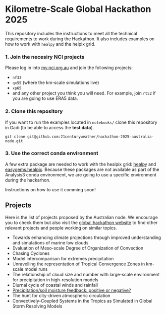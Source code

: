 # Kilometre-Scale Global Hackathon 2025

This repository includes the instructions to meet all the technical requirements to work during the Hackathon. It also includes examples on how to work with `healpy` and the helpix grid. 

### 1. Join the necesiry NCI projects

Please log in into [my.nci.org.au](https://my.nci.org.au/mancini/) and join the following projects:

* `nf33`
* `qx55` (where the km-scale simulations live)
* `xp65`
* and any other project you think you will need. For example, join `rt52` if you are going to use ERA5 data.

### 2. Clone this repository 

If you want to run the examples located in `notebooks/` clone this repository in Gadi (to be able to access the **test data**).

```
git clone git@github.com:21centuryweather/hackathon-2025-australia-node.git
```

### 3. Use the correct conda environment

A few extra package are needed to work with the healpix grid: [healpy](https://healpy.readthedocs.io/en/latest/) and [easygems.healpix](https://easy.gems.dkrz.de/Processing/index.html).  Because these packages are not available as part of the Analysis3 conda environment, we are going to use a specific environment during the hackarhon. 

Instructions on how to use it comming soon!

## Projects 

Here is the list of projects proposed by the Australian node. We encourage you to check them but also visit the [global hackathon website](https://digital-earths-global-hackathon.github.io/hk25/) to find other relevant projects and people working on similar topics. 

* Towards enhancing climate projections through improved understanding and simulations of marine low clouds
* Evaluation of Meso-scale Degree of Organization of Convection
* Chasing Cyclones
* Model intercomparison for extremes precipitation
* Unravelling the representation of Tropical Convergence Zones in km-scale model runs
* The relationship of cloud size and number with large-scale environment for precipitation in high-resolution models
* Diurnal cycle of coastal winds and rainfall
* [Precipitation/soil moisture feedback: positive or negative?](https://github.com/21centuryweather/hk25-AusNode-land)
* The hunt for city-driven atmospheric circulation
* Convectively-Coupled Systems in the Tropics as Simulated in Global Storm Resolving Models
